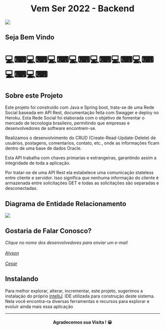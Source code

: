 <h1 align=center>Vem Ser 2022 - Backend</h1>

<img src="https://user-images.githubusercontent.com/92181625/174544191-09485209-4752-4143-b750-688e5cbabe91.png">

<h2>Seja Bem Vindo</h2>
<h1>💻⌨💻⌨💻⌨💻⌨💻⌨💻⌨💻⌨💻⌨💻⌨</h1>

<h2> Sobre este Projeto </h2>
<p>Este projeto foi construído com Java e Spring boot, trata-se de uma Rede Social baseada em API Rest, documentação feita com Swagger e deploy no Heroku. Esta Rede Social foi elaborada com o objetivo de fomentar o mercado de tecnologia brasileiro, permitindo que empresas e desenvolvedores de software encontrem-se.</p>
<p>Realizamos o desenvolvimento do CRUD (Create-Read-Update-Delete) de usuários, postagens, comentarios, contato, etc., onde as informações ficam dentro de uma base de dados Oracle.  
<p>Esta API trabalha com chaves primarias e estrangeiras, garantindo assim a integridade de toda a aplicação.</p>
<p>Por tratar-se de uma API Rest ela estabelece uma comunicação stateless entre cliente e servidor. Isso significa que nenhuma informação do cliente é armazenada entre solicitações GET e todas as solicitações são separadas e desconectadas.</p>
<h2>Diagrama de Entidade Relacionamento</h2>
<img src="https://user-images.githubusercontent.com/92181625/179437925-40785f2a-71f1-438c-9796-5eba4037fc14.png">
<h2>Gostaria de Falar Conosco?</h2>
<address>
Clique no nome dos desenvolvedores para enviar um e-mail <br><br><a href="mailto:alyson.siqueiracampos@gmail.com">Alyson</a><br><br>
  <a href="mailto:cesar.desenvolvedor@gmail.com">Cesar</a> 
</address>
<h2>Instalando</h2>  
<p>Para melhor explorar, alterar, incrementar, este projeto, sugerimos a instalação do próprio <a href="https://www.jetbrains.com/pt-br/idea/download/#section=windows">IntelliJ</a>. IDE utilizada
  para construção deste sistema. Nela você encontra-ra diversas ferramentas e recursos para explorar e evoluir ainda mais essa aplicação</p>
<hr>
<h4 align="center">Agradecemos sua Visita ! 😀</h4>
